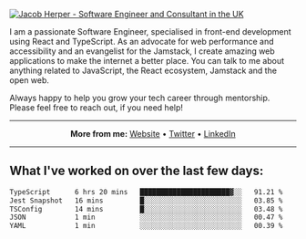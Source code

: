 [![Jacob Herper - Software Engineer and Consultant in the UK](https://res.cloudinary.com/jacobherper/image/upload/v1641506277/gh-image.png)](https://jacobherper.com/)

I am a passionate Software Engineer, specialised in front-end development using React and TypeScript. As an advocate for web performance and accessibility and an evangelist for the Jamstack, I create amazing web applications to make the internet a better place. You can talk to me about anything related to JavaScript, the React ecosystem, Jamstack and the open web.

Always happy to help you grow your tech career through mentorship. Please feel free to reach out, if you need help!

---

<p align="center">
  <strong>More from me:</strong> 
  <a href="https://jacobherper.com/">Website</a> •
  <a href="https://twitter.com/intent/follow?screen_name=jakeherp&tw_p=followbutton">Twitter</a> •
  <a href="https://www.linkedin.com/in/jacobherper/">LinkedIn</a>
</p>

---

## What I've worked on over the last few days:

<!--START_SECTION:waka-->

```txt
TypeScript      6 hrs 20 mins   ██████████████████████▓░░   91.21 %
Jest Snapshot   16 mins         █░░░░░░░░░░░░░░░░░░░░░░░░   03.85 %
TSConfig        14 mins         █░░░░░░░░░░░░░░░░░░░░░░░░   03.48 %
JSON            1 min           ░░░░░░░░░░░░░░░░░░░░░░░░░   00.47 %
YAML            1 min           ░░░░░░░░░░░░░░░░░░░░░░░░░   00.39 %
```

<!--END_SECTION:waka-->
